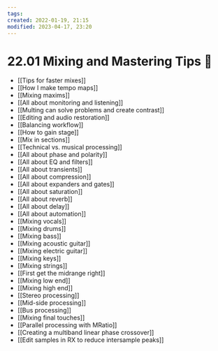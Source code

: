 ```yaml
---
tags:
created: 2022-01-19, 21:15
modified: 2023-04-17, 23:20
---
```


# 22.01 Mixing and Mastering Tips 📝
- [[Tips for faster mixes]]
- [[How I make tempo maps]]
- [[Mixing maxims]]
- [[All about monitoring and listening]]
- [[Multing can solve problems and create contrast]]
- [[Editing and audio restoration]]
- [[Balancing workflow]]
- [[How to gain stage]]
- [[Mix in sections]]
- [[Technical vs. musical processing]]
- [[All about phase and polarity]]
- [[All about EQ and filters]]
- [[All about transients]]
- [[All about compression]]
- [[All about expanders and gates]]
- [[All about saturation]]
- [[All about reverb]]
- [[All about delay]]
- [[All about automation]]
- [[Mixing vocals]]
- [[Mixing drums]]
- [[Mixing bass]]
- [[Mixing acoustic guitar]]
- [[Mixing electric guitar]]
- [[Mixing keys]]
- [[Mixing strings]]
- [[First get the midrange right]]
- [[Mixing low end]]
- [[Mixing high end]]
- [[Stereo processing]]
- [[Mid-side processing]]
- [[Bus processing]]
- [[Mixing final touches]]
- [[Parallel processing with MRatio]]
- [[Creating a multiband linear phase crossover]]
- [[Edit samples in RX to reduce intersample peaks]]
